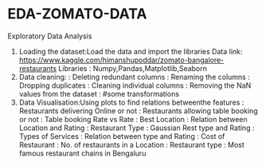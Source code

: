 # EDA-ZOMATO-DATA
Exploratory Data Analysis
1. Loading the dataset:Load the data and import the libraries
   Data link: https://www.kaggle.com/himanshupoddar/zomato-bangalore-restaurants
   Libraries : Numpy,Pandas,Matplotlib,Seaborn
2. Data cleaning:
   : Deleting redundant columns
   : Renaming the columns
   : Dropping duplicates
   : Cleaning individual columns
   : Removing the NaN values from the dataset
   : #some transformations
3. Data Visualisation:Using plots to find relations betweenthe features
   : Restaurants delivering Online or not
   : Restaurants allowing table booking or not
   : Table booking Rate vs Rate
   : Best Location
   : Relation between Location and Rating
   : Restaurant Type
   : Gaussian Rest type and Rating
   : Types of Services
   : Relation between type and Rating
   : Cost of Restaurant
   : No. of restaurants in a Location
   : Restaurant type
   : Most famous restaurant chains in Bengaluru
   
